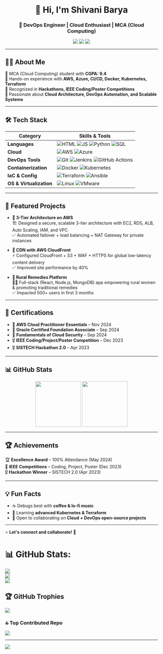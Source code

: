 <!-- 👋 Hi there, welcome to my profile! -->
<h1 align="center">👋 Hi, I'm Shivani Barya</h1>
<h3 align="center">🚀 DevOps Engineer | Cloud Enthusiast | MCA (Cloud Computing)</h3>

<p align="center">
  <a href="mailto:shivani.barya@outlook.com"><img src="https://img.shields.io/badge/Email-shivani.barya%40outlook.com-blue?style=flat-square&logo=gmail"></a>
  <a href="https://www.linkedin.com/in/shivani-barya-2b1736293"><img src="https://img.shields.io/badge/LinkedIn-Connect-blue?style=flat-square&logo=linkedin"></a>
  <a href="https://github.com/shivanibarya"><img src="https://img.shields.io/badge/GitHub-Profile-black?style=flat-square&logo=github"></a>
</p>

---

## 👩‍💻 About Me  
🔹 MCA (Cloud Computing) student with **CGPA: 9.4**  
🔹 Hands-on experience with **AWS, Azure, CI/CD, Docker, Kubernetes, Terraform**  
🔹 Recognized in **Hackathons, IEEE Coding/Poster Competitions**  
🔹 Passionate about **Cloud Architecture, DevOps Automation, and Scalable Systems**  

---

## 🛠️ Tech Stack  

| **Category**         | **Skills & Tools** |
|---------------------|------------------|
| **Languages**       | ![HTML](https://img.shields.io/badge/Code-HTML-orange?logo=html5) ![JS](https://img.shields.io/badge/Code-JavaScript-yellow?logo=javascript) ![Python](https://img.shields.io/badge/Code-Python-blue?logo=python) ![SQL](https://img.shields.io/badge/Database-SQL-green?logo=database) |
| **Cloud**           | ![AWS](https://img.shields.io/badge/AWS-EC2%2CS3%2CRDS-orange?logo=amazon-aws) ![Azure](https://img.shields.io/badge/Azure-VMs%2CStorage-blue?logo=microsoft-azure) |
| **DevOps Tools**    | ![Git](https://img.shields.io/badge/Version-Git-orange?logo=git) ![Jenkins](https://img.shields.io/badge/CI-Jenkins-red?logo=jenkins) ![GitHub Actions](https://img.shields.io/badge/CI-GitHub%20Actions-black?logo=githubactions) |
| **Containerization** | ![Docker](https://img.shields.io/badge/Container-Docker-blue?logo=docker) ![Kubernetes](https://img.shields.io/badge/Orchestration-Kubernetes-blue?logo=kubernetes) |
| **IaC & Config**    | ![Terraform](https://img.shields.io/badge/IaC-Terraform-purple?logo=terraform) ![Ansible](https://img.shields.io/badge/Config-Ansible-red?logo=ansible) |
| **OS & Virtualization** | ![Linux](https://img.shields.io/badge/OS-Linux-yellow?logo=linux) ![VMware](https://img.shields.io/badge/VM-VMware-grey?logo=vmware) |

---

## 📂 Featured Projects  

- **🔹 3-Tier Architecture on AWS**  
  🏗 Designed a secure, scalable 3-tier architecture with EC2, RDS, ALB, Auto Scaling, IAM, and VPC  
  ✅ Automated failover + load balancing + NAT Gateway for private instances  

- **🔹 CDN with AWS CloudFront**  
  ⚡ Configured CloudFront + S3 + WAF + HTTPS for global low-latency content delivery  
  ✅ Improved site performance by 40%  

- **🔹 Rural Remedies Platform**  
  👩‍🌾 Full-stack (React, Node.js, MongoDB) app empowering rural women & promoting traditional remedies  
  ✅ Impacted 500+ users in first 3 months  

---

## 📜 Certifications  

- 🏅 **AWS Cloud Practitioner Essentials** – Nov 2024  
- 🏅 **Oracle Certified Foundation Associate** – Sep 2024  
- 🏅 **Fundamentals of Cloud Security** – Sep 2024  
- 🎖 **IEEE Coding/Project/Poster Competition** – Dec 2023  
- 🎖 **SISTECH Hackathon 2.0** – Apr 2023  

---

## 📊 GitHub Stats  

<p align="center">
  <img src="https://github-readme-stats.vercel.app/api?username=shivanibarya&show_icons=true&theme=radical" height="150"/>
  <img src="https://github-readme-streak-stats.herokuapp.com/?user=shivanibarya&theme=radical" height="150"/>
</p>

---

## 🏆 Achievements  

🏆 **Excellence Award** – 100% Attendance (May 2024)  
🎯 **IEEE Competitions** – Coding, Project, Poster (Dec 2023)  
🎖 **Hackathon Winner** – SISTECH 2.0 (Apr 2023)  

---

## 💡 Fun Facts  

- ☕ Debugs best with **coffee & lo-fi music**  
- 🌱 Learning **advanced Kubernetes & Terraform**  
- 🤝 Open to collaborating on **Cloud + DevOps open-source projects**  

---

⭐ **Let's connect and collaborate!** 🚀  

# 📊 GitHub Stats:
![](https://github-readme-stats.vercel.app/api?username=shivanibarya&theme=dark&hide_border=false&include_all_commits=true&count_private=true)<br/>
![](https://nirzak-streak-stats.vercel.app/?user=shivanibarya&theme=dark&hide_border=false)<br/>
![](https://github-readme-stats.vercel.app/api/top-langs/?username=shivanibarya&theme=dark&hide_border=false&include_all_commits=true&count_private=true&layout=compact)

## 🏆 GitHub Trophies
![](https://github-profile-trophy.vercel.app/?username=shivanibarya&theme=radical&no-frame=false&no-bg=false&margin-w=4)

### 🔝 Top Contributed Repo
![](https://github-contributor-stats.vercel.app/api?username=shivanibarya&limit=5&theme=vue-dark&combine_all_yearly_contributions=true)

---
[![](https://visitcount.itsvg.in/api?id=shivanibarya&icon=0&color=12)](https://visitcount.itsvg.in)

<!-- Proudly created with GPRM ( https://gprm.itsvg.in ) -->
